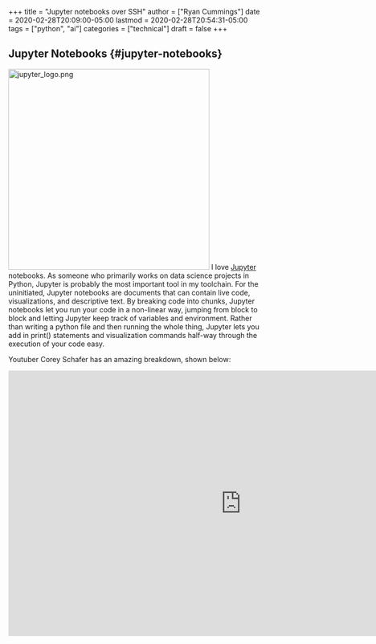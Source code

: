 +++
title = "Jupyter notebooks over SSH"
author = ["Ryan Cummings"]
date = 2020-02-28T20:09:00-05:00
lastmod = 2020-02-28T20:54:31-05:00
tags = ["python", "ai"]
categories = ["technical"]
draft = false
+++

## Jupyter Notebooks {#jupyter-notebooks}

[<img src="/img/misc/jupyter_logo.png" alt="jupyter_logo.png" width="400" />](/img/misc/jupyter_logo.png)
I love [Jupyter](https://jupyter.org/) notebooks. As someone who primarily works on data science projects in Python, Jupyter is probably the most important tool in my toolchain. For the uninitiated, Jupyter notebooks are documents that can contain live code, visualizations, and descriptive text. By breaking code into chunks, Jupyter notebooks let you run your code in a non-linear way, jumping from block to block and letting Jupyter keep track of variables and environment. Rather than writing a python file and then running the whole thing, Jupyter lets you add in print() statements and visualization commands half-way through the execution of your code easy.

Youtuber Corey Schafer has an amazing breakdown, shown below:

<iframe width="925" height="529" src="https://www.youtube.com/embed/HW29067qVWk" frameborder="0" allow="accelerometer; autoplay; encrypted-media; gyroscope; picture-in-picture" allowfullscreen></iframe>
